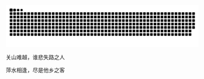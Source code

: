 <!--
**LaPluses/LaPluses** is a ✨ _special_ ✨ repository because its `README.md` (this file) appears on your GitHub profile.

Here are some ideas to get you started:

- 🔭 I’m currently working on ...
- 🌱 I’m currently learning ...
- 👯 I’m looking to collaborate on ...
- 🤔 I’m looking for help with ...
- 💬 Ask me about ...
- 📫 How to reach me: ...
- 😄 Pronouns: ...
- ⚡ Fun fact: ...
-->

![Snake animation](https://raw.githubusercontent.com/LaPluses/LaPluses/output/github-contribution-grid-snake-dark.svg)

关山难越，谁悲失路之人

萍水相逢，尽是他乡之客
